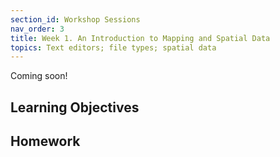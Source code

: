 ```yaml
---
section_id: Workshop Sessions
nav_order: 3
title: Week 1. An Introduction to Mapping and Spatial Data
topics: Text editors; file types; spatial data 
---
```


Coming soon!

## Learning Objectives

## Homework
